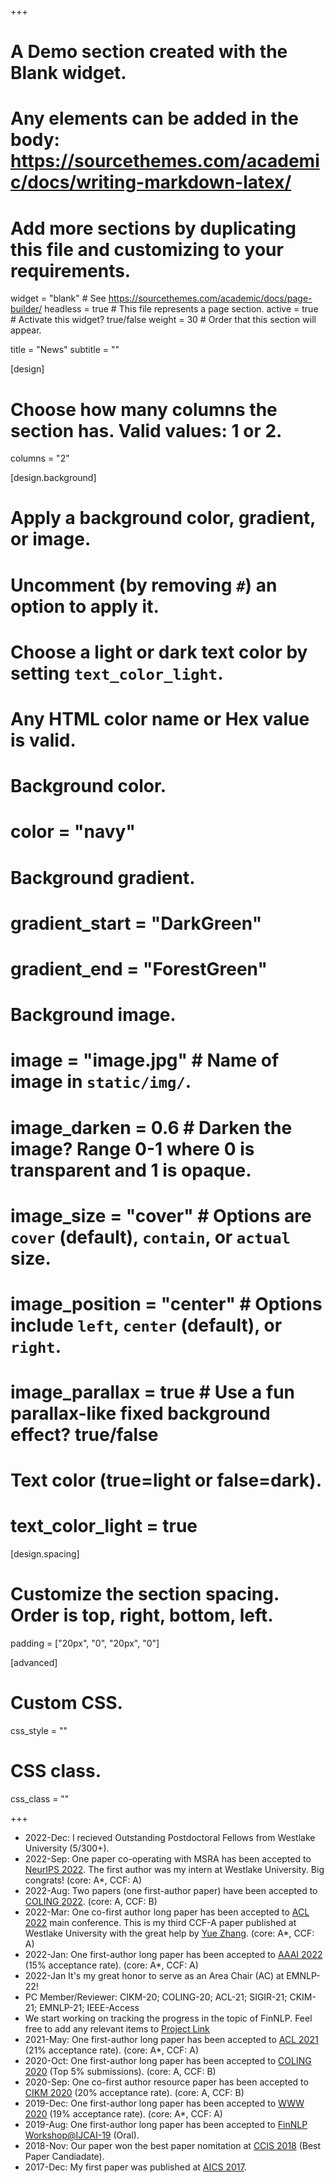 +++
# A Demo section created with the Blank widget.
# Any elements can be added in the body: https://sourcethemes.com/academic/docs/writing-markdown-latex/
# Add more sections by duplicating this file and customizing to your requirements.

widget = "blank"  # See https://sourcethemes.com/academic/docs/page-builder/
headless = true  # This file represents a page section.
active = true  # Activate this widget? true/false
weight = 30  # Order that this section will appear.

title = "News"
subtitle = ""

[design]
  # Choose how many columns the section has. Valid values: 1 or 2.
  columns = "2"

[design.background]
  # Apply a background color, gradient, or image.
  #   Uncomment (by removing `#`) an option to apply it.
  #   Choose a light or dark text color by setting `text_color_light`.
  #   Any HTML color name or Hex value is valid.

  # Background color.
  # color = "navy"
  
  # Background gradient.
  # gradient_start = "DarkGreen"
  # gradient_end = "ForestGreen"
  
  # Background image.
  # image = "image.jpg"  # Name of image in `static/img/`.
  # image_darken = 0.6  # Darken the image? Range 0-1 where 0 is transparent and 1 is opaque.
  # image_size = "cover"  #  Options are `cover` (default), `contain`, or `actual` size.
  # image_position = "center"  # Options include `left`, `center` (default), or `right`.
  # image_parallax = true  # Use a fun parallax-like fixed background effect? true/false
  
  # Text color (true=light or false=dark).
  # text_color_light = true

[design.spacing]
  # Customize the section spacing. Order is top, right, bottom, left.
  padding = ["20px", "0", "20px", "0"]

[advanced]
 # Custom CSS. 
 css_style = ""
 
 # CSS class.
 css_class = ""

+++
* 2022-Dec: I recieved Outstanding Postdoctoral Fellows from Westlake University (5/300+).
* 2022-Sep: One paper co-operating with MSRA has been accepted to [NeurIPS 2022](https://arxiv.org/pdf/2208.07204/). The first author was my intern at Westlake University. Big congrats! (core: A*, CCF: A)
* 2022-Aug: Two papers (one first-author paper) have been accepted to [COLING 2022](https://coling2022.org/). (core: A, CCF: B)
* 2022-Mar: One co-first author long paper has been accepted to [ACL 2022](https://www.2022.aclweb.org/) main conference. This is my third CCF-A paper published at Westlake University with the great help by [Yue Zhang](https://frcchang.github.io/). (core: A*, CCF: A)
* 2022-Jan: One first-author long paper has been accepted to [AAAI 2022](https://www.aaai.org/AAAI22Papers/AAAI-4799.YangL.pdf) (15% acceptance rate).
(core: A*, CCF: A)
* 2022-Jan It's my great honor to serve as an Area Chair (AC) at EMNLP-22!
* PC Member/Reviewer: CIKM-20; COLING-20; ACL-21; SIGIR-21; CKIM-21; EMNLP-21; IEEE-Access
* We start working on tracking the progress in the topic of FinNLP. Feel free to add any relevant items to [Project Link](https://github.com/YangLinyi/FinNLP-Progress)
* 2021-May: One first-author long paper has been accepted to [ACL 2021](https://2021.aclweb.org/) (21% acceptance rate).
(core: A*, CCF: A)
* 2020-Oct: One first-author long paper has been accepted to [COLING 2020](https://coling2020.org/) (Top 5% submissions).
(core: A, CCF: B)
* 2020-Sep: One co-first author resource paper has been accepted to [CIKM 2020](https://www.cikm2020.org/accepted-papers/accepted-resource-track-papers/) (20% acceptance rate).
(core: A, CCF: B)
* 2019-Dec: One first-author long paper has been accepted to [WWW 2020](https://www2020.citi.sinica.edu.tw/schedule/) (19% acceptance rate).
(core: A*, CCF: A)
* 2019-Aug: One first-author long paper has been accepted to [FinNLP Workshop@IJCAI-19](https://sites.google.com/nlg.csie.ntu.edu.tw/finnlp/) (Oral).
* 2018-Nov: Our paper won the best paper nomitation at [CCIS 2018](http://ccis2018.csp.escience.cn/dct/page/1) (Best Paper Candiadate).
* 2017-Dec: My first paper was published at [AICS 2017](http://aiai.ucd.ie/aics2017/index.html).


<!-- Welcome to the **Academic Kickstart** template!

Follow our [Getting Started](https://sourcethemes.com/academic/docs/get-started/) and [Page Builder](https://sourcethemes.com/academic/docs/widgets/) guides to easily personalize the template and then [add your own content](https://sourcethemes.com/academic/docs/managing-content/).

For inspiration, check out [the Markdown files](https://sourcethemes.com/academic/docs/install/#demo-content) which power the [personal demo](https://academic-demo.netlify.com/). The easiest way to publish your new site to the internet is with [Netlify](https://sourcethemes.com/academic/docs/deployment/).

- [View the documentation](https://sourcethemes.com/academic/docs/)
- [Ask a question](http://discuss.gohugo.io/)
- [Request a feature or report a bug](https://github.com/gcushen/hugo-academic/issues)
- Updating? View the [Update Guide](https://sourcethemes.com/academic/docs/update/) and [Release Notes](https://sourcethemes.com/academic/updates/)
- Support development of Academic:
  - [Donate a coffee](https://paypal.me/cushen)
  - [Become a backer on Patreon](https://www.patreon.com/cushen)
  - [Decorate your laptop or journal with an Academic sticker](https://www.redbubble.com/people/neutreno/works/34387919-academic)
  - [Wear the T-shirt](https://academic.threadless.com/)

{{% alert note %}}
This homepage section is an example of adding [elements](https://sourcethemes.com/academic/docs/writing-markdown-latex/) to the [*Blank* widget](https://sourcethemes.com/academic/docs/widgets/).

Backgrounds can be applied to any section. Here, the *background* option is set give a *color gradient*.

**To remove this section, delete `content/home/demo.md`.**
{{% /alert %}} -->
